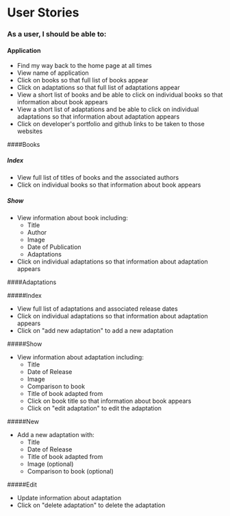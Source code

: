 # User Stories

### As a user, I should be able to:

#### Application
- Find my way back to the home page at all times
- View name of application
- Click on books so that full list of books appear
- Click on adaptations so that full list of adaptations appear
- View a short list of books and be able to click on individual books so that information about book appears
- View a short list of adaptations and be able to click on individual adaptations so that information about adaptation appears
- Click on developer's portfolio and github links to be taken to those websites

####Books

##### Index
- View full list of titles of books and the associated authors
- Click on individual books so that information about book appears

##### Show
- View information about book including:
  - Title
  - Author
  - Image
  - Date of Publication
  - Adaptations
- Click on individual adaptations so that information about adaptation appears

####Adaptations

#####Index
- View full list of adaptations and associated release dates
- Click on individual adaptations so that information about adaptation appears
- Click on "add new adaptation" to add a new adaptation

#####Show
- View information about adaptation including:
  - Title
  - Date of Release
  - Image
  - Comparison to book
  - Title of book adapted from
  - Click on book title so that information about book appears
  - Click on "edit adaptation" to edit the adaptation

#####New
- Add a new adaptation with:
  - Title
  - Date of Release
  - Title of book adapted from
  - Image (optional)
  - Comparison to book (optional)

#####Edit
- Update information about adaptation
- Click on "delete adaptation" to delete the adaptation
